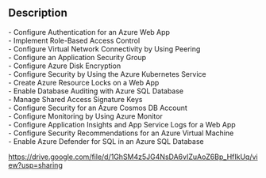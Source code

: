 <h2>Description</h2>
- Configure Authentication for an Azure Web App<br>
- Implement Role-Based Access Control<br>
- Configure Virtual Network Connectivity by Using Peering<br>
- Configure an Application Security Group<br>
- Configure Azure Disk Encryption<br>
- Configure Security by Using the Azure Kubernetes Service<br>
- Create Azure Resource Locks on a Web App<br>
- Enable Database Auditing with Azure SQL Database<br>
- Manage Shared Access Signature Keys<br>
- Configure Security for an Azure Cosmos DB Account<br>
- Configure Monitoring by Using Azure Monitor<br>
- Configure Application Insights and App Service Logs for a Web App<br>
- Configure Security Recommendations for an Azure Virtual Machine<br>
- Enable Azure Defender for SQL in an Azure SQL Database<br>

https://drive.google.com/file/d/1GhSM4z5JG4NsDA6vIZuAoZ6Bp_HfIkUq/view?usp=sharing
